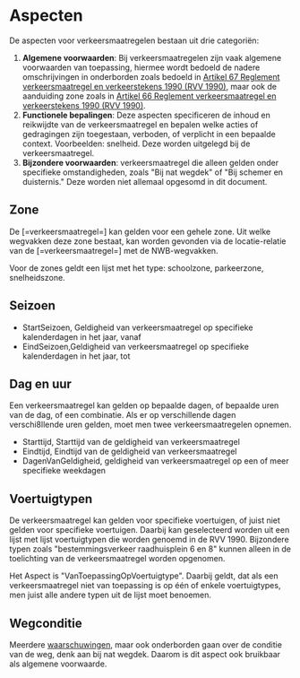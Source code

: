 # Aspecten

De aspecten voor verkeersmaatregelen bestaan uit drie categoriën:

1. <b>Algemene voorwaarden</b>: Bij verkeersmaatregelen zijn vaak algemene voorwaarden van toepassing, hiermee wordt bedoeld de nadere omschrijvingen in onderborden zoals bedoeld in [Artikel 67 Reglement verkeersmaatregel  en verkeerstekens 1990 (RVV 1990)](https://wetten.overheid.nl/jci1.3:c:BWBR0004825&hoofdstuk=III&paragraaf=2&artikel=67&z=2023-07-01&g=2023-07-01), maar ook de aanduiding zone zoals in [Artikel 66 Reglement verkeersmaatregel  en verkeerstekens 1990 (RVV 1990)](https://wetten.overheid.nl/jci1.3:c:BWBR0004825&hoofdstuk=III&paragraaf=2&artikel=66&z=2023-07-01&g=2023-07-01).
2. <b>Functionele bepalingen</b>: Deze aspecten specificeren de inhoud en reikwijdte van de verkeersmaatregel en bepalen welke acties of gedragingen zijn toegestaan, verboden, of verplicht in een bepaalde context. Voorbeelden: snelheid. Deze worden uitgelegd bij de verkeersmaatregel.
3. <b>Bijzondere voorwaarden</b>: verkeersmaatregel  die alleen gelden onder specifieke omstandigheden, zoals "Bij nat wegdek" of "Bij schemer en duisternis." Deze worden niet allemaal opgesomd in dit document.



## Zone
De [=verkeersmaatregel=] kan gelden voor een gehele zone. Uit welke wegvakken deze zone bestaat, kan worden gevonden via de locatie-relatie van de [=verkeersmaatregel=] met de NWB-wegvakken.

Voor de zones geldt een lijst met het type: schoolzone, parkeerzone, snelheidszone.

## Seizoen 
* StartSeizoen, Geldigheid van verkeersmaatregel op specifieke kalenderdagen in het jaar, vanaf 
* EindSeizoen,Geldigheid van verkeersmaatregel op specifieke kalenderdagen in het jaar, tot 


## Dag en uur
Een verkeersmaatregel kan gelden op bepaalde dagen, of bepaalde uren van de dag, of een combinatie. Als er op verschillende dagen verschi8llende uren gelden, moet men twee verkeersmaatregelen opnemen. 
* Starttijd, Starttijd van de geldigheid van verkeersmaatregel 
* Eindtijd, Eindtijd van de geldigheid van verkeersmaatregel 
* DagenVanGeldigheid, geldigheid van verkeersmaatregel op een of meer specifieke weekdagen


## Voertuigtypen

De verkeersmaatregel kan gelden voor specifieke voertuigen, of juist niet gelden voor specifieke voertuigen. Daarbij kan geselecteerd worden uit een lijst met lijst voertuigtypen die worden genoemd in de RVV 1990. Bijzondere typen zoals "bestemmingsverkeer raadhuisplein 6 en 8" kunnen alleen in de toelichting van de verkeersmaatregel worden opgenomen. 

Het Aspect is "VanToepassingOpVoertuigtype". Daarbij geldt, dat als een verkeersmaatregel niet van toepassing is op één of enkele voertuigtypes, men juist alle andere typen uit de lijst moet benoemen. 


## Wegconditie
Meerdere [waarschuwingen](#waarschuwingwegconditie), maar ook onderborden gaan over de conditie van de weg, denk aan bij nat wegdek. Daarom is dit aspect ook bruikbaar als algemene voorwaarde.



